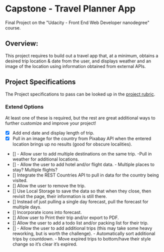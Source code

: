 # Capstone - Travel Planner App

Final Project on the "Udacity - Front End Web Developer nanodegree" course.

## Overview:

This project requires to build out a travel app that, at a minimum, obtains a desired trip location & date from the user, and displays weather and an image of the location using information obtained from external APIs.

## Project Specifications

The Project specifications to pass can be looked up in the [project rubric](https://review.udacity.com/#!/rubrics/2669/view).

### Extend Options

At least one of these is required, but the rest are great additional ways to further customize and improve your project!

- [x] Add end date and display length of trip.
- [x] Pull in an image for the country from Pixabay API when the entered location brings up no results (good for obscure localities).
- [] - Allow user to add multiple destinations on the same trip.
       -Pull in weather for additional locations.
- [] - Allow the user to add hotel and/or flight data.
       - Multiple places to stay? Multiple flights?
- [] Integrate the REST Countries API to pull in data for the country being visited.
- [] Allow the user to remove the trip.
- [] Use Local Storage to save the data so that when they close, then revisit the page, their information is still there.
- [] Instead of just pulling a single day forecast, pull the forecast for multiple days.
- [] Incorporate icons into forecast.
- [] Allow user to Print their trip and/or export to PDF.
- [] Allow the user to add a todo list and/or packing list for their trip.
- [] - Allow the user to add additional trips (this may take some heavy reworking, but is worth the challenge).
       - Automatically sort additional trips by countdown.
       - Move expired trips to bottom/have their style change so it’s clear it’s expired.